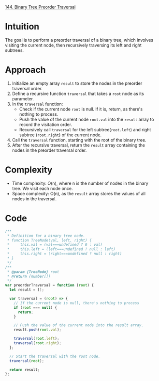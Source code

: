 [144. Binary Tree Preorder Traversal](https://leetcode.com/problems/binary-tree-preorder-traversal/description/)

# Intuition

The goal is to perform a preorder traversal of a binary tree, which involves visiting the current node, then recursively traversing its left and right subtrees.

# Approach

1. Initialize an empty array `result` to store the nodes in the preorder traversal order.
2. Define a recursive function `traversal` that takes a `root` node as its parameter.
3. In the `traversal` function:
   - Check if the current node `root` is null. If it is, return, as there's nothing to process.
   - Push the value of the current node `root.val` into the `result` array to record the visitation order.
   - Recursively call `traversal` for the left subtree(`root.left`) and right subtree (`root.right`) of the current node.
4. Call the `traversal` function, starting with the root of the binary tree.
5. After the recursive traversal, return the `result` array containing the nodes in the preorder traversal order.

# Complexity

- Time complexity: O(n), where n is the number of nodes in the binary tree. We visit each node once.
- Space complexity: O(n), as the `result` array stores the values of all nodes in the traversal.

# Code

```javascript
/**
 * Definition for a binary tree node.
 * function TreeNode(val, left, right) {
 *     this.val = (val===undefined ? 0 : val)
 *     this.left = (left===undefined ? null : left)
 *     this.right = (right===undefined ? null : right)
 * }
 */
/**
 * @param {TreeNode} root
 * @return {number[]}
 */
var preorderTraversal = function (root) {
  let result = [];

  var traversal = (root) => {
    // If the current node is null, there's nothing to process
    if (root === null) {
      return;
    }

    // Push the value of the current node into the result array.
    result.push(root.val);

    traversal(root.left);
    traversal(root.right);
  };

  // Start the traversal with the root node.
  traversal(root);

  return result;
};
```
